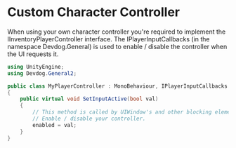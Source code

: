 # Custom Character Controller

When using your own character controller you're required to implement the IInventoryPlayerController interface. The IPlayerInputCallbacks (in the namespace Devdog.General) is used to enable / disable the controller when the UI requests it.

```csharp
using UnityEngine;
using Devdog.General2;

public class MyPlayerController : MonoBehaviour, IPlayerInputCallbacks
{
    public virtual void SetInputActive(bool val)
    {
        // This method is called by UIWindow's and other blocking elements that request the player controller to be deactivated.
        // Enable / disable your controller.
        enabled = val;
    }
}
```